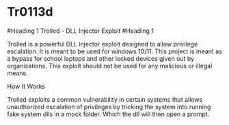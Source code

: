 # Tr0113d

#Heading 1 Trolled - DLL Injector Exploit #Heading 1

Trolled is a powerful  DLL injector exploit designed to allow privilege escalation. It is meant to be used for windows 10/11. This project is meant as a bypass for school laptops and other locked devices given out by organizations. This exploit should not be used for any malicious or illegal means.

How It Works

Trolled exploits a common vulnerability in certain systems that allows unauthorized escalation of privileges by tricking the system into running fake system dlls in a mock folder. Which the dll will then open a prompt.
